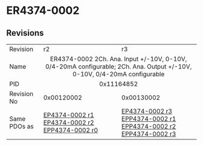 # ER4374-0002

## Revisions
<table>
<tr>
<td>Revision</td>
<td>r2</td>
<td>r3</td>
</tr>
<tr>
<td>Name</td>
<td colspan=2 align="center">ER4374-0002 2Ch. Ana. Input +/-10V, 0-10V, 0/4-20mA configurable; 2Ch. Ana. Output +/-10V, 0-10V, 0/4-20mA configurable</td>
</tr>
<tr>
<td>PID</td>
<td colspan=2 align="center">0x11164852</td>
</tr>
<tr>
<td>Revision No</td>
<td>0x00120002</td>
<td>0x00130002</td>
</tr>
<tr>
<td>Same PDOs as</td>
<td><a href="EP4374-0002.md">EP4374-0002 r1</a><br/><a href="EP4374-0002.md">EP4374-0002 r2</a><br/><a href="EPP4374-0002.md">EPP4374-0002 r0</a></td>
<td><a href="EP4374-0002.md">EP4374-0002 r3</a><br/><a href="EPP4374-0002.md">EPP4374-0002 r1</a><br/><a href="EPP4374-0002.md">EPP4374-0002 r2</a><br/><a href="EPP4374-0002.md">EPP4374-0002 r3</a></td>
</tr>
</table>
